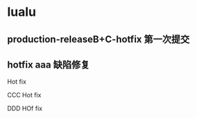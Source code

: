 # lualu


## production-releaseB+C-hotfix 第一次提交


## hotfix aaa 缺陷修复
Hot fix

CCC Hot fix

DDD HOf fix